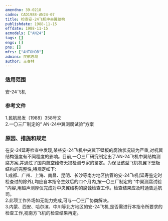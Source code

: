 ```yaml
---
amendno: 39-0218  
cadno: CAD1988-AN24-07  
title: 检查安-24飞机中央翼结构  
publishdate: 1988-11-15  
effdate: 1988-11-15  
acmodels: ["AN24"]  
tags: []  
engs: []  
pns: []  
mfrs: ["AHTOHOB"]  
admins: 民航总局  
author: 王春林  
---
```

  
### 适用范围  
安-24飞机  
  
<!--more-->  
### 参考文件  
  1.民航局发〔1988〕358号文  
  2.一〇三厂制定的“ AN-24中翼测腐试验”方案  
  
### 原因、措施和规定  

  在安-24延寿检查中发现,某些安-24飞机中央翼下壁板的腐蚀状况较为严重,对机翼结构强度有不同程度的影响。目前,一〇三厂研究制定出了AN-24飞机中翼结构测腐方案,并通过了国内航空维修无损检测专家的鉴定。为保证该型飞机机翼下壁板结构的完整性,特规定如下:  
  1.成都、广州、上海、南昌、昆明、长沙等南方地区执管的安-24飞机(延寿鉴定时检查过的除外),均应自本指令生效后的四个月内,按一〇三厂制定的 “中翼测腐试验 ”内容,用超声测厚仪完成对中央翼结构的腐蚀检查工作。检查结果应及时通告适航司。  
  2.此项工作外场如无能力完成,可与一〇三厂协商解决。  
  3.内蒙、西安、哈尔滨、中川等北方地区的安-24飞机,是否需进行本指令所要求的检查工作,视南方飞机的检查结果再定。  
  
